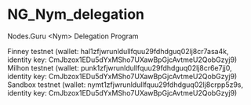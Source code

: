 # NG_Nym_delegation
Nodes.Guru &lt;Nym> Delegation Program


Finney testnet (wallet: hal1zfjwrunldullfquu29fdhdguq02lj8cr7asa4k, identity key:  CmJbzox1EDu5dYxMSho7UXawBpGjcAvtmeU2QobGzyj9)
Milhon testnet (wallet: punk1zfjwrunldullfquu29fdhdguq02lj8cr6e7jj0, identity key:  CmJbzox1EDu5dYxMSho7UXawBpGjcAvtmeU2QobGzyj9)
Sandbox testnet (wallet: nymt1zfjwrunldullfquu29fdhdguq02lj8crpp5z9s, identity key:  CmJbzox1EDu5dYxMSho7UXawBpGjcAvtmeU2QobGzyj9)
